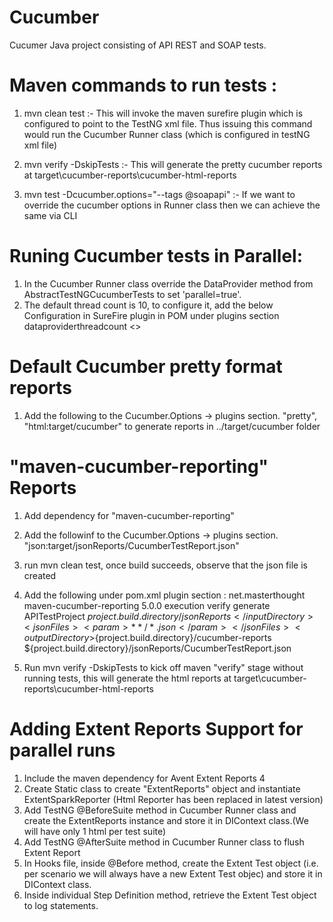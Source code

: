 # Cucumber
Cucumer Java project consisting of API REST and SOAP tests.


Maven commands to run tests :
=============================
1.  mvn clean test  :- This will invoke the maven surefire plugin which is configured to point to the TestNG xml file. Thus issuing
this command would run the Cucumber Runner class (which is configured in testNG xml file)

2. mvn verify -DskipTests   :-  This will generate the pretty cucumber reports at target\cucumber-reports\cucumber-html-reports 

3. mvn test -Dcucumber.options="--tags @soapapi"  :- If we want to override the cucumber options in Runner class then we can achieve the same via CLI


Runing Cucumber tests in Parallel:
=================================

1. In the Cucumber Runner class override the DataProvider method from AbstractTestNGCucumberTests to set 'parallel=true'.
2. The default thread count is 10, to configure it, add the below Configuration in SureFire plugin in POM under plugins section
	<properties>
        <property>
            <name>dataproviderthreadcount</name>
            <value>  <<user input int value to set for Thread Count>> </value>
        </property>
    </properties>
	
Default Cucumber pretty format reports
======================================
1. Add the following to the Cucumber.Options -> plugins section. "pretty", "html:target/cucumber" to generate reports in ../target/cucumber folder

"maven-cucumber-reporting" Reports
==================================
1. Add dependency for "maven-cucumber-reporting" 
2. Add the followinf to the Cucumber.Options -> plugins section.  "json:target/jsonReports/CucumberTestReport.json"
3. run mvn clean test, once build succeeds, observe that the json file is created
4. Add the following under pom.xml plugin section :
		<plugin>
      		<groupId>net.masterthought</groupId>
		    <artifactId>maven-cucumber-reporting</artifactId>
		    <version>5.0.0</version>
		    <executions>
		    	<execution>
		    		<id>execution</id>
		    		<phase>verify</phase>
		    		<goals>
		    			<goal>generate</goal>
		    		</goals>
		    		<configuration>
		    			<projectName>APITestProject</projectName>
		    			<inputDirectory>${project.build.directory}/jsonReports</inputDirectory>
		    				<jsonFiles>
                                <param>**/*.json</param>
                            </jsonFiles>
		    			<outputDirectory>${project.build.directory}/cucumber-reports</outputDirectory>
		    			<cucumberOutput>${project.build.directory}/jsonReports/CucumberTestReport.json</cucumberOutput>		    			
		    		</configuration>
		    	</execution>
		    </executions>
      	</plugin>

5. Run mvn verify -DskipTests to kick off maven "verify" stage without running tests, this will generate the html reports at target\cucumber-reports\cucumber-html-reports

	
Adding Extent Reports Support for parallel runs
===============================================
1. Include the maven dependency for Avent Extent Reports 4
2. Create Static class to create "ExtentReports" object and instantiate ExtentSparkReporter (Html Reporter has been replaced in latest version)
3. Add TestNG @BeforeSuite method in Cucumber Runner class and create the ExtentReports instance and store it in DIContext class.(We will have only 1 html per test suite)
4. Add TestNG @AfterSuite method in Cucumber Runner class to flush Extent Report
5. In Hooks file, inside @Before method, create the Extent Test object (i.e. per scenario we will always have a new Extent Test objec) and store it in DIContext class.
6. Inside individual Step Definition method, retrieve the Extent Test object to log statements.